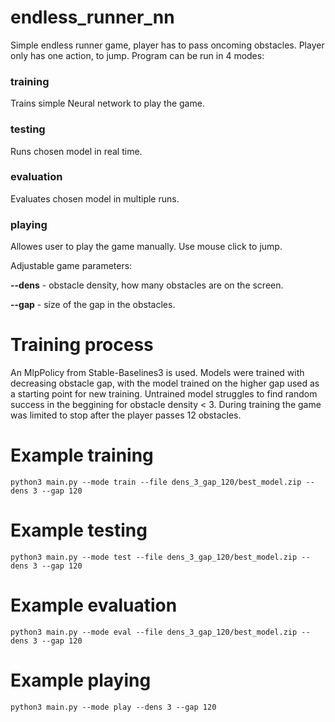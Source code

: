 # endless_runner_nn

Simple endless runner game, player has to pass oncoming obstacles. Player only has one action, to jump. Program can be run in 4 modes:

### training
Trains simple Neural network to play the game.

### testing
Runs chosen model in real time.

### evaluation
Evaluates chosen model in multiple runs.

### playing
Allowes user to play the game manually. Use mouse click to jump.

Adjustable game parameters:

**--dens** - obstacle density, how many obstacles are on the screen.

**--gap** - size of the gap in the obstacles.

# Training process

An MlpPolicy from Stable-Baselines3 is used. Models were trained with decreasing obstacle gap, with the model trained on the higher gap used as a starting point for new training. Untrained model struggles to find random success in the beggining for obstacle density < 3. During training the game was limited to stop after the player passes 12 obstacles.

# Example training
```
python3 main.py --mode train --file dens_3_gap_120/best_model.zip --dens 3 --gap 120
```

# Example testing
```
python3 main.py --mode test --file dens_3_gap_120/best_model.zip --dens 3 --gap 120
```

# Example evaluation
```
python3 main.py --mode eval --file dens_3_gap_120/best_model.zip --dens 3 --gap 120
```

# Example playing
```
python3 main.py --mode play --dens 3 --gap 120
```